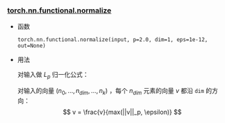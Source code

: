 ### [torch.nn.functional.normalize](https://pytorch.org/docs/stable/generated/torch.nn.functional.normalize.html)

- 函数

  ```
  torch.nn.functional.normalize(input, p=2.0, dim=1, eps=1e-12, out=None)
  ```

- 用法

  对输入做 $L_p$ 归一化公式：

  对输入的向量 $(n_0, ..., n_{dim}, ..., n_k)$ ，每个 $n_{dim}$ 元素的向量 $v$ 都沿 `dim` 的方向：
  $$
  v = \frac{v}{max(||v||_p, \epsilon)}
  $$
  